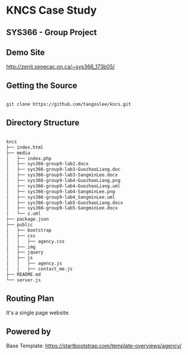 # KNCS Case Study
## SYS366 - Group Project 

## Demo Site

http://zenit.senecac.on.ca/~sys366_173b05/

## Getting the Source

```bash

git clone https://github.com/tangoslee/kncs.git

```

## Directory Structure

```bash

kncs
├── index.html
├── media
│   ├── index.php
│   ├── sys366-group9-lab2.docx
│   ├── sys366-group9-lab3-GuozhaoLiang.doc
│   ├── sys366-group9-lab3-SangminLee.docx
│   ├── sys366-group9-lab4-GuozhaoLiang.png
│   ├── sys366-group9-lab4-GuozhaoLiang.uml
│   ├── sys366-group9-lab4-SangminLee.png
│   ├── sys366-group9-lab4_SangminLee.uml
│   ├── sys366-group9-lab5-GuozhaoLiang.docx
│   ├── sys366-group9-lab5-SangminLee.docx
│   └── z.uml
├── package.json
├── public
│   ├── bootstrap
│   ├── css 
│   │   ├── agency.css
│   ├── img 
│   ├── jquery
│   ├── js
│   │   ├── agency.js
│   │   ├── contact_me.js
├── README.md
└── server.js

```

## Routing Plan

It's a single page website.

## Powered by 

Base Template: https://startbootstrap.com/template-overviews/agency/
